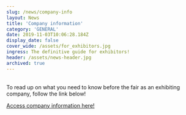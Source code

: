 ```yaml
---
slug: /news/company-info
layout: News
title: 'Company information'
category: 'GENERAL'
date: 2019-11-03T10:06:28.184Z
display_date: false
cover_wide: /assets/for_exhibitors.jpg
ingress: The definitive guide for exhibitors!
header: /assets/news-header.jpg
archived: true
---
```


<br/>
To read up on what you need to know before the fair as an exhibiting company, follow the link below!

[Access company information here!](/exhibitor_info/)

